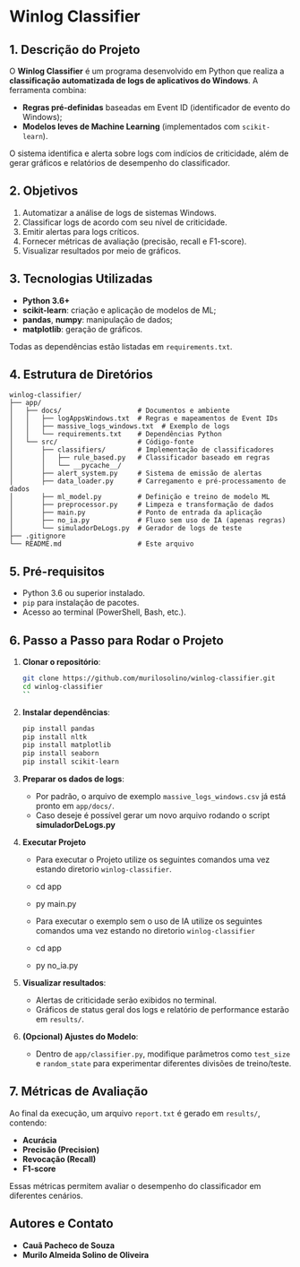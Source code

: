 # Winlog Classifier

## 1. Descrição do Projeto

O **Winlog Classifier** é um programa desenvolvido em Python que realiza a **classificação automatizada de logs de aplicativos do Windows**. A ferramenta combina:

* **Regras pré-definidas** baseadas em Event ID (identificador de evento do Windows);
* **Modelos leves de Machine Learning** (implementados com `scikit-learn`).

O sistema identifica e alerta sobre logs com indícios de criticidade, além de gerar gráficos e relatórios de desempenho do classificador.

## 2. Objetivos

1. Automatizar a análise de logs de sistemas Windows.
2. Classificar logs de acordo com seu nível de criticidade.
3. Emitir alertas para logs críticos.
4. Fornecer métricas de avaliação (precisão, recall e F1-score).
5. Visualizar resultados por meio de gráficos.

## 3. Tecnologias Utilizadas

* **Python 3.6+**
* **scikit-learn**: criação e aplicação de modelos de ML;
* **pandas**, **numpy**: manipulação de dados;
* **matplotlib**: geração de gráficos.

Todas as dependências estão listadas em `requirements.txt`.

## 4. Estrutura de Diretórios

```
winlog-classifier/
├── app/
│   ├── docs/                   # Documentos e ambiente
│   │   ├── logAppsWindows.txt  # Regras e mapeamentos de Event IDs
│   │   ├── massive_logs_windows.txt  # Exemplo de logs
│   │   └── requirements.txt    # Dependências Python
│   └── src/                    # Código-fonte
│       ├── classifiers/        # Implementação de classificadores
│       │   ├── rule_based.py   # Classificador baseado em regras
│       │   └── __pycache__/
│       ├── alert_system.py     # Sistema de emissão de alertas
│       ├── data_loader.py      # Carregamento e pré-processamento de dados
│       ├── ml_model.py         # Definição e treino de modelo ML
│       ├── preprocessor.py     # Limpeza e transformação de dados
│       ├── main.py             # Ponto de entrada da aplicação
│       ├── no_ia.py            # Fluxo sem uso de IA (apenas regras)
│       └── simuladorDeLogs.py  # Gerador de logs de teste
├── .gitignore
└── README.md                   # Este arquivo
```

## 5. Pré-requisitos

* Python 3.6 ou superior instalado.
* `pip` para instalação de pacotes.
* Acesso ao terminal (PowerShell, Bash, etc.).

## 6. Passo a Passo para Rodar o Projeto

1. **Clonar o repositório**:

   ```bash
   git clone https://github.com/murilosolino/winlog-classifier.git
   cd winlog-classifier
   ``
3. **Instalar dependências**:

   ```bash
   pip install pandas
   pip install nltk
   pip install matplotlib
   pip install seaborn
   pip install scikit-learn
   ```

4. **Preparar os dados de logs**:

   * Por padrão, o arquivo de exemplo `massive_logs_windows.csv` já está pronto em `app/docs/`.
   * Caso deseje é possível gerar um novo arquivo rodando o script **simuladorDeLogs.py**

5. **Executar Projeto**
    * Para executar o Projeto utilize os seguintes comandos uma vez estando diretorio `winlog-classifier`.
    * cd app
    * py main.py 

    * Para executar o exemplo sem o uso de IA utilize os seguintes comandos uma vez estando no diretorio `winlog-classifier`
    * cd app
    * py no_ia.py 

6. **Visualizar resultados**:

   * Alertas de criticidade serão exibidos no terminal.
   * Gráficos de status geral dos logs e relatório de performance estarão em `results/`.

7. **(Opcional) Ajustes do Modelo**:

   * Dentro de `app/classifier.py`, modifique parâmetros como `test_size` e `random_state` para experimentar diferentes divisões de treino/teste.

## 7. Métricas de Avaliação

Ao final da execução, um arquivo `report.txt` é gerado em `results/`, contendo:

* **Acurácia**
* **Precisão (Precision)**
* **Revocação (Recall)**
* **F1-score**

Essas métricas permitem avaliar o desempenho do classificador em diferentes cenários.

## Autores e Contato

* **Cauã Pacheco de Souza**
* **Murilo Almeida Solino de Oliveira**
